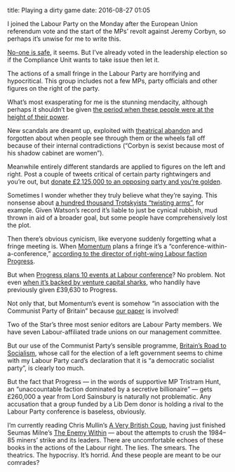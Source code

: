 title: Playing a dirty game
date: 2016-08-27 01:05

I joined the Labour Party on the Monday after the European Union referendum vote and the start of the MPs’ revolt against Jeremy Corbyn, so perhaps it’s unwise for me to write this.

[No-one is safe][ronnie], it seems. But I’ve already voted in the leadership election so if the Compliance Unit wants to take issue then let it.

[ronnie]: http://www.bfawu.org/statement_from_ronnie_draper_general_secretary_of_bfawu

The actions of a small fringe in the Labour Party are horrifying and hypocritical. This group includes not a few MPs, party officials and other figures on the right of the party.

What’s most exasperating for me is the stunning mendacity, although perhaps it shouldn’t be given [the period when these people were at the height of their power][oborne-book].

[oborne-book]: http://www.simonandschuster.co.uk/books/The-Rise-of-Political-Lying/Peter-Oborne/9780743275606

New scandals are dreamt up, exploited with [theatrical abandon][john-mann] and forgotten about when people see through them or the wheels fall off because of their internal contradictions (“Corbyn is sexist because most of his shadow cabinet are women”).

[john-mann]: https://www.youtube.com/watch?v=tJCzVV5eIg8

Meanwhile entirely different standards are applied to figures on the left and right. Post a couple of tweets critical of certain party rightwingers and you’re out, but [donate £2,125,000 to an opposing party and you’re golden][sainsbury].

[sainsbury]: http://morningstaronline.co.uk/a-bc91-labour-HQ-in-poison-purge-of-union-leader

Sometimes I wonder whether they truly believe what they’re saying. This nonsense about [a hundred thousand Trotskyists “twisting arms”][watson], for example. Given Watson’s record it’s liable to just be cynical rubbish, mud thrown in aid of a broader goal, but some people have comprehensively lost the plot.

[watson]: https://www.morningstaronline.co.uk/a-51a8-Watson-and-Eagle-sling-more-slurs

Then there’s obvious cynicism, like everyone suddenly forgetting what a fringe meeting is. When [Momentum][] plans a fringe it’s a “conference-within-a-conference,” [according to the director of right-wing Labour faction Progress][angell-twt].

[Momentum]: http://www.peoplesmomentum.com
[angell-twt]: https://twitter.com/RichardAngell/status/766320234974351360

But when [Progress plans 10 events at Labour conference][progress-fringes]? No problem. Not even [when it’s backed by venture capital sharks][bvca-fringe], who handily have previously given £39,630 to Progress.

[progress-fringes]: http://www.progressonline.org.uk/progress-at-labour-party-conference-2016/
[bvca-fringe]: http://www.progressonline.org.uk/event/in-conversation-with-angela-eagle-mp-how-will-labour-work-with-business-to-deliver-a-new-economy-with-the-bvca/

Not only that, but Momentum’s event is somehow “in association with the Communist Party of Britain” because [our paper][star] is involved!

[star]: https://www.morningstaronline.co.uk/

Two of the Star’s three most senior editors are Labour Party members. We have seven Labour-affiliated trade unions on our management committee.

But our use of the Communist Party’s sensible programme, [Britain’s Road to Socialism][brs], whose call for the election of a left government seems to chime with my Labour Party card’s declaration that it is “a democratic socialist party”, is clearly too much.

[brs]: http://www.communist-party.org.uk/socialism/socialism.html

But the fact that Progress — in the words of supportive MP Tristram Hunt, an “unaccountable faction dominated by a secretive billionaire” — gets £260,000 a year from Lord Sainsbury is naturally not problematic. Any accusation that a group funded by a Lib Dem donor is holding a rival to the Labour Party conference is baseless, obviously.

I’m currently reading Chris Mullin’s [A Very British Coup][], having just finished Seumas Milne’s [The Enemy Within][] — about the attempts to crush the 1984–85 miners’ strike and its leaders. There are uncomfortable echoes of these books in the actions of the Labour right. The lies. The smears. The theatrics. The hypocrisy. It’s horrid. And these people are meant to be our comrades?

[A Very British Coup]: https://en.wikipedia.org/wiki/A_Very_British_Coup
[The Enemy Within]: https://en.wikipedia.org/wiki/The_Enemy_Within_(Milne_book)
